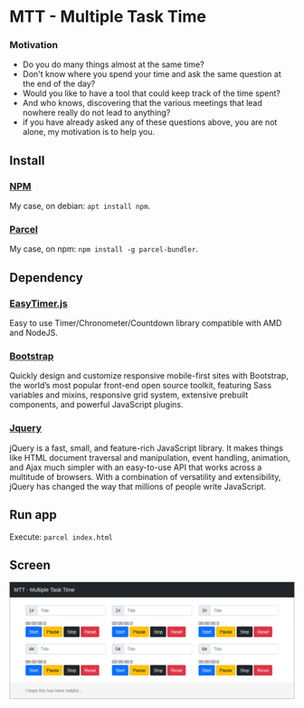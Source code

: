 # MTT - Multiple Task Time

### Motivation
- Do you do many things almost at the same time?
- Don't know where you spend your time and ask the same question at the end of the day?
- Would you like to have a tool that could keep track of the time spent?
- And who knows, discovering that the various meetings that lead nowhere really do not lead to anything?
- if you have already asked any of these questions above, you are not alone, my motivation is to help you. 

## Install

### [NPM](https://www.npmjs.com/)
My case, on debian: `apt install npm`.

### [Parcel](https://parceljs.org/)
My case, on npm: `npm install -g parcel-bundler`.

## Dependency

### [EasyTimer.js](https://albert-gonzalez.github.io/easytimer.js/)
Easy to use Timer/Chronometer/Countdown library compatible with AMD and NodeJS.
 
### [Bootstrap](https://www.npmjs.com/package/bootstrap)
 Quickly design and customize responsive mobile-first sites with Bootstrap, the world’s most popular front-end open source toolkit, featuring Sass variables and mixins, responsive grid system, extensive prebuilt components, and powerful JavaScript plugins.

### [Jquery](https://www.npmjs.com/package/jquery)
jQuery is a fast, small, and feature-rich JavaScript library. It makes things like HTML document traversal and manipulation, event handling, animation, and Ajax much simpler with an easy-to-use API that works across a multitude of browsers. With a combination of versatility and extensibility, jQuery has changed the way that millions of people write JavaScript.

## Run app
Execute: `parcel index.html`

## Screen
![Example Screen](./img/example_screen.png "Example Screen")
